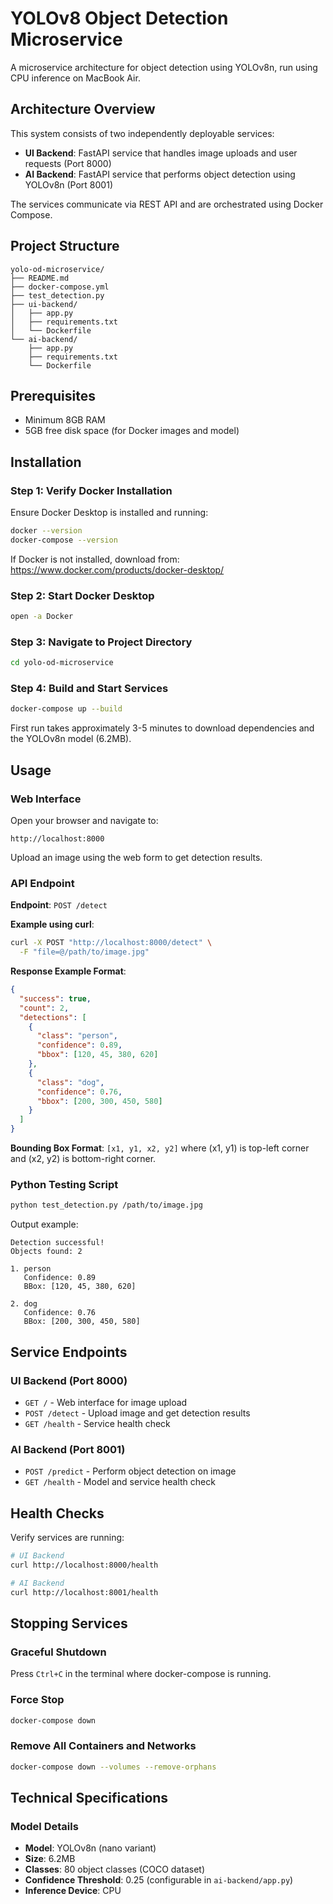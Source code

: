 # YOLOv8 Object Detection Microservice

A microservice architecture for object detection using YOLOv8n, run using CPU inference on MacBook Air.

## Architecture Overview

This system consists of two independently deployable services:

- **UI Backend**: FastAPI service that handles image uploads and user requests (Port 8000)
- **AI Backend**: FastAPI service that performs object detection using YOLOv8n (Port 8001)

The services communicate via REST API and are orchestrated using Docker Compose.

## Project Structure

```
yolo-od-microservice/
├── README.md
├── docker-compose.yml
├── test_detection.py
├── ui-backend/
│   ├── app.py
│   ├── requirements.txt
│   └── Dockerfile
└── ai-backend/
    ├── app.py
    ├── requirements.txt
    └── Dockerfile
```

## Prerequisites

- Minimum 8GB RAM
- 5GB free disk space (for Docker images and model)

## Installation

### Step 1: Verify Docker Installation

Ensure Docker Desktop is installed and running:

```bash
docker --version
docker-compose --version
```

If Docker is not installed, download from: https://www.docker.com/products/docker-desktop/

### Step 2: Start Docker Desktop

```bash
open -a Docker
```

### Step 3: Navigate to Project Directory

```bash
cd yolo-od-microservice
```

### Step 4: Build and Start Services

```bash
docker-compose up --build
```

First run takes approximately 3-5 minutes to download dependencies and the YOLOv8n model (6.2MB).

## Usage

### Web Interface

Open your browser and navigate to:

```
http://localhost:8000
```

Upload an image using the web form to get detection results.

### API Endpoint

**Endpoint**: `POST /detect`

**Example using curl**:

```bash
curl -X POST "http://localhost:8000/detect" \
  -F "file=@/path/to/image.jpg"
```

**Response Example Format**:

```json
{
  "success": true,
  "count": 2,
  "detections": [
    {
      "class": "person",
      "confidence": 0.89,
      "bbox": [120, 45, 380, 620]
    },
    {
      "class": "dog",
      "confidence": 0.76,
      "bbox": [200, 300, 450, 580]
    }
  ]
}
```

**Bounding Box Format**: `[x1, y1, x2, y2]` where (x1, y1) is top-left corner and (x2, y2) is bottom-right corner.

### Python Testing Script

```bash
python test_detection.py /path/to/image.jpg
```

Output example:

```
Detection successful!
Objects found: 2

1. person
   Confidence: 0.89
   BBox: [120, 45, 380, 620]

2. dog
   Confidence: 0.76
   BBox: [200, 300, 450, 580]
```

## Service Endpoints

### UI Backend (Port 8000)

- `GET /` - Web interface for image upload
- `POST /detect` - Upload image and get detection results
- `GET /health` - Service health check

### AI Backend (Port 8001)

- `POST /predict` - Perform object detection on image
- `GET /health` - Model and service health check

## Health Checks

Verify services are running:

```bash
# UI Backend
curl http://localhost:8000/health

# AI Backend
curl http://localhost:8001/health
```

## Stopping Services

### Graceful Shutdown

Press `Ctrl+C` in the terminal where docker-compose is running.

### Force Stop

```bash
docker-compose down
```

### Remove All Containers and Networks

```bash
docker-compose down --volumes --remove-orphans
```

## Technical Specifications

### Model Details

- **Model**: YOLOv8n (nano variant)
- **Size**: 6.2MB
- **Classes**: 80 object classes (COCO dataset)
- **Confidence Threshold**: 0.25 (configurable in `ai-backend/app.py`)
- **Inference Device**: CPU

